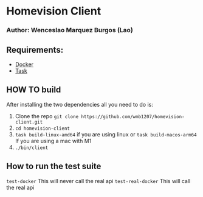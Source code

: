 # Homevision Client

### Author: Wenceslao Marquez Burgos (Lao)

## Requirements:
- [Docker](https://docs.docker.com/engine/install/)
- [Task](https://taskfile.dev/installation/)


## HOW TO build

After installing the two dependencies all you need to do is:

1. Clone the repo `git clone https://github.com/wmb1207/homevision-client.git`
2. `cd homevision-client`
3. `task build-linux-amd64` if you are using linux or `task build-macos-arm64` If you are using a mac with M1
4. `./bin/client`


## How to run the test suite
`test-docker` This will never call the real api
`test-real-docker` This will call the real api


